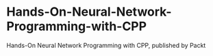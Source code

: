 # Hands-On-Neural-Network-Programming-with-CPP
Hands-On Neural Network Programming with CPP, published by Packt
